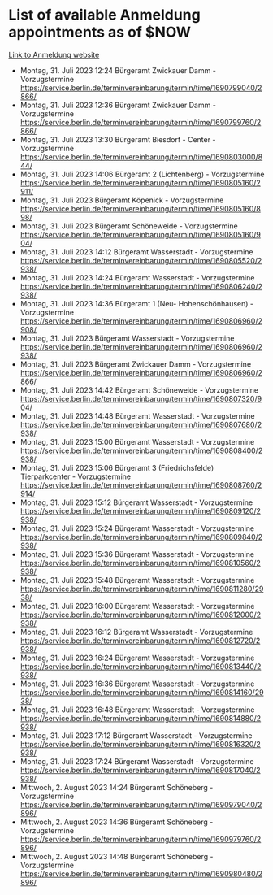 # List of available Anmeldung appointments as of $NOW
[Link to Anmeldung website](https://service.berlin.de/terminvereinbarung/termin/tag.php?termin=1&anliegen[]=120686&dienstleisterlist=122210,122217,327316,122219,327312,122227,327314,122231,327346,122243,327348,122254,122252,329742,122260,329745,122262,329748,122271,327278,122273,327274,122277,327276,330436,122280,327294,122282,327290,122284,327292,122291,327270,122285,327266,122286,327264,122296,327268,150230,329760,122297,327286,122294,327284,122312,329763,122314,329775,122304,327330,122311,327334,122309,327332,317869,122281,327352,122279,329772,122283,122276,327324,122274,327326,122267,329766,122246,327318,122251,327320,122257,327322,122208,327298,122226,327300&herkunft=http%3A%2F%2Fservice.berlin.de%2Fdienstleistung%2F120686%2F)
- Montag, 31. Juli 2023 12:24 Bürgeramt Zwickauer Damm - Vorzugstermine https://service.berlin.de/terminvereinbarung/termin/time/1690799040/2866/
- Montag, 31. Juli 2023 12:36 Bürgeramt Zwickauer Damm - Vorzugstermine https://service.berlin.de/terminvereinbarung/termin/time/1690799760/2866/
- Montag, 31. Juli 2023 13:30 Bürgeramt Biesdorf - Center - Vorzugstermine https://service.berlin.de/terminvereinbarung/termin/time/1690803000/844/
- Montag, 31. Juli 2023 14:06 Bürgeramt 2 (Lichtenberg) - Vorzugstermine https://service.berlin.de/terminvereinbarung/termin/time/1690805160/2911/
- Montag, 31. Juli 2023  Bürgeramt Köpenick - Vorzugstermine https://service.berlin.de/terminvereinbarung/termin/time/1690805160/898/
- Montag, 31. Juli 2023  Bürgeramt Schöneweide - Vorzugstermine https://service.berlin.de/terminvereinbarung/termin/time/1690805160/904/
- Montag, 31. Juli 2023 14:12 Bürgeramt Wasserstadt - Vorzugstermine https://service.berlin.de/terminvereinbarung/termin/time/1690805520/2938/
- Montag, 31. Juli 2023 14:24 Bürgeramt Wasserstadt - Vorzugstermine https://service.berlin.de/terminvereinbarung/termin/time/1690806240/2938/
- Montag, 31. Juli 2023 14:36 Bürgeramt 1 (Neu- Hohenschönhausen) - Vorzugstermine https://service.berlin.de/terminvereinbarung/termin/time/1690806960/2908/
- Montag, 31. Juli 2023  Bürgeramt Wasserstadt - Vorzugstermine https://service.berlin.de/terminvereinbarung/termin/time/1690806960/2938/
- Montag, 31. Juli 2023  Bürgeramt Zwickauer Damm - Vorzugstermine https://service.berlin.de/terminvereinbarung/termin/time/1690806960/2866/
- Montag, 31. Juli 2023 14:42 Bürgeramt Schöneweide - Vorzugstermine https://service.berlin.de/terminvereinbarung/termin/time/1690807320/904/
- Montag, 31. Juli 2023 14:48 Bürgeramt Wasserstadt - Vorzugstermine https://service.berlin.de/terminvereinbarung/termin/time/1690807680/2938/
- Montag, 31. Juli 2023 15:00 Bürgeramt Wasserstadt - Vorzugstermine https://service.berlin.de/terminvereinbarung/termin/time/1690808400/2938/
- Montag, 31. Juli 2023 15:06 Bürgeramt 3 (Friedrichsfelde) Tierparkcenter - Vorzugstermine https://service.berlin.de/terminvereinbarung/termin/time/1690808760/2914/
- Montag, 31. Juli 2023 15:12 Bürgeramt Wasserstadt - Vorzugstermine https://service.berlin.de/terminvereinbarung/termin/time/1690809120/2938/
- Montag, 31. Juli 2023 15:24 Bürgeramt Wasserstadt - Vorzugstermine https://service.berlin.de/terminvereinbarung/termin/time/1690809840/2938/
- Montag, 31. Juli 2023 15:36 Bürgeramt Wasserstadt - Vorzugstermine https://service.berlin.de/terminvereinbarung/termin/time/1690810560/2938/
- Montag, 31. Juli 2023 15:48 Bürgeramt Wasserstadt - Vorzugstermine https://service.berlin.de/terminvereinbarung/termin/time/1690811280/2938/
- Montag, 31. Juli 2023 16:00 Bürgeramt Wasserstadt - Vorzugstermine https://service.berlin.de/terminvereinbarung/termin/time/1690812000/2938/
- Montag, 31. Juli 2023 16:12 Bürgeramt Wasserstadt - Vorzugstermine https://service.berlin.de/terminvereinbarung/termin/time/1690812720/2938/
- Montag, 31. Juli 2023 16:24 Bürgeramt Wasserstadt - Vorzugstermine https://service.berlin.de/terminvereinbarung/termin/time/1690813440/2938/
- Montag, 31. Juli 2023 16:36 Bürgeramt Wasserstadt - Vorzugstermine https://service.berlin.de/terminvereinbarung/termin/time/1690814160/2938/
- Montag, 31. Juli 2023 16:48 Bürgeramt Wasserstadt - Vorzugstermine https://service.berlin.de/terminvereinbarung/termin/time/1690814880/2938/
- Montag, 31. Juli 2023 17:12 Bürgeramt Wasserstadt - Vorzugstermine https://service.berlin.de/terminvereinbarung/termin/time/1690816320/2938/
- Montag, 31. Juli 2023 17:24 Bürgeramt Wasserstadt - Vorzugstermine https://service.berlin.de/terminvereinbarung/termin/time/1690817040/2938/
- Mittwoch, 2. August 2023 14:24 Bürgeramt Schöneberg - Vorzugstermine https://service.berlin.de/terminvereinbarung/termin/time/1690979040/2896/
- Mittwoch, 2. August 2023 14:36 Bürgeramt Schöneberg - Vorzugstermine https://service.berlin.de/terminvereinbarung/termin/time/1690979760/2896/
- Mittwoch, 2. August 2023 14:48 Bürgeramt Schöneberg - Vorzugstermine https://service.berlin.de/terminvereinbarung/termin/time/1690980480/2896/
